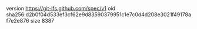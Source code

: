version https://git-lfs.github.com/spec/v1
oid sha256:d2b0f04d533ef3cf62e9d83590379951c1e7c0d4d208e3021f49178af7e2e876
size 8387
